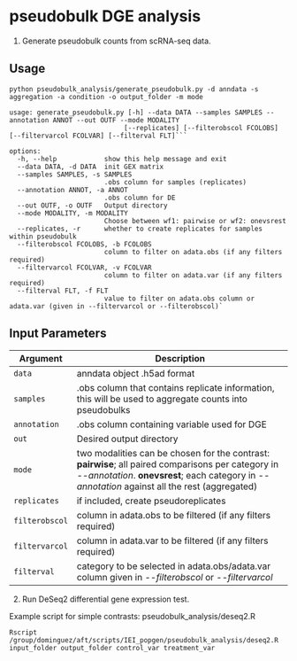 # pseudobulk DGE analysis

1. Generate pseudobulk counts from scRNA-seq data.

## Usage
```
python pseudobulk_analysis/generate_pseudobulk.py -d anndata -s aggregation -a condition -o output_folder -m mode

```

```
usage: generate_pseudobulk.py [-h] --data DATA --samples SAMPLES --annotation ANNOT --out OUTF --mode MODALITY
                             [--replicates] [--filterobscol FCOLOBS] [--filtervarcol FCOLVAR] [--filterval FLT]```

options:
  -h, --help            show this help message and exit
  --data DATA, -d DATA  init GEX matrix
  --samples SAMPLES, -s SAMPLES
                        .obs column for samples (replicates)
  --annotation ANNOT, -a ANNOT
                        .obs column for DE
  --out OUTF, -o OUTF   Output directory
  --mode MODALITY, -m MODALITY
                        Choose between wf1: pairwise or wf2: onevsrest
  --replicates, -r      whether to create replicates for samples within pseudobulk
  --filterobscol FCOLOBS, -b FCOLOBS
                        column to filter on adata.obs (if any filters required)
  --filtervarcol FCOLVAR, -v FCOLVAR
                        column to filter on adata.var (if any filters required)
  --filterval FLT, -f FLT
                        value to filter on adata.obs column or adata.var (given in --filtervarcol or --filterobscol)`
```

## Input Parameters

| Argument              | Description      |    
| --------------------- | ---------------- |
| `data`            | anndata object .h5ad format        
| `samples`        | .obs column that contains replicate information, this will be used to aggregate counts into pseudobulks |
| `annotation`          | .obs column containing variable used for DGE | 
| `out`            | Desired output directory | 
| `mode`           | two modalities can be chosen for the contrast: **pairwise**; all paired comparisons per category in *--annotation*. **onevsrest**; each category in *--annotation* against all the rest (aggregated) |
| `replicates`     | if included, create pseudoreplicates |
| `filterobscol`   | column in adata.obs to be filtered (if any filters required) |
| `filtervarcol` | column in adata.var to be filtered (if any filters required) |
|`filterval` | category to be selected in adata.obs/adata.var column given in *--filterobscol* or *--filtervarcol* | 

2. Run DeSeq2 differential gene expression test.

Example script for simple contrasts: pseudobulk_analysis/deseq2.R

```
Rscript /group/dominguez/aft/scripts/IEI_popgen/pseudobulk_analysis/deseq2.R input_folder output_folder control_var treatment_var
```


